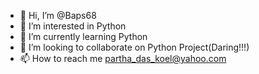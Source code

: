 - 👋 Hi, I’m @Baps68
- 👀 I’m interested in Python
- 🌱 I’m currently learning Python
- 💞️ I’m looking to collaborate on Python Project(Daring!!!)
- 📫 How to reach me partha_das_koel@yahoo.com

<!---
Baps68/Baps68 is a ✨ special ✨ repository because its `README.md` (this file) appears on your GitHub profile.
You can click the Preview link to take a look at your changes.
--->
